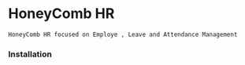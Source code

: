 # HoneyComb HR

```
HoneyComb HR focused on Employe , Leave and Attendance Management
```

### Installation 
